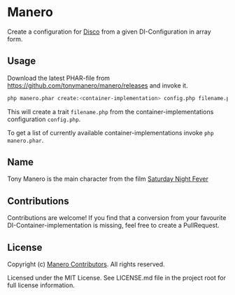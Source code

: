 # Manero

Create a configuration for [Disco](https://github.com/bitExpert/disco) from a given DI-Configuration in array form.

## Usage

Download the latest PHAR-file from https://github.com/tonymanero/manero/releases and invoke it.

```bash
php manero.phar create:<container-implementation> config.php filename.php
```

This will create a trait `filename.php` from the container-implementations configuration `config.php`.

To get a list of currently available container-implementations invoke `php manero.phar`.

## Name

Tony Manero is the main character from the film [Saturday Night Fever](https://en.wikipedia.org/wiki/Saturday_Night_Fever)

## Contributions

Contributions are welcome! If you find that a conversion from your favourite DI-Container-implementation is missing, feel free to create a PullRequest.

## License

Copyright (c) [Manero Contributors](https://github.com/tonymanero/manero/graphs/contributors). All rights reserved.

Licensed under the MIT License. See LICENSE.md file in the project root for full license information.
